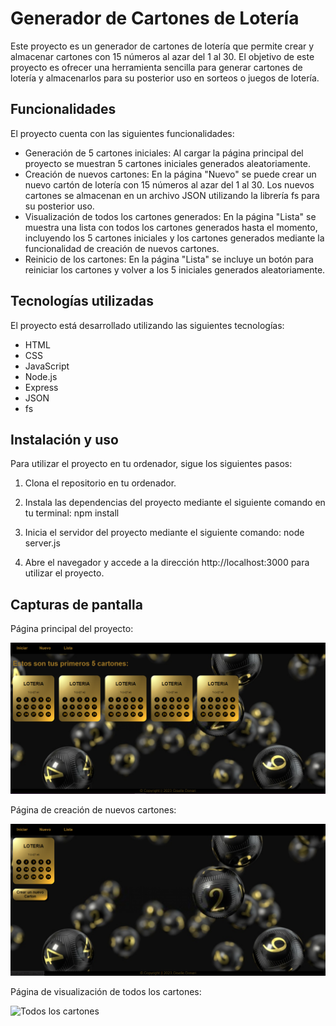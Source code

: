 # Generador de Cartones de Lotería

Este proyecto es un generador de cartones de lotería que permite crear y almacenar cartones con 15 números al azar del 1 al 30. El objetivo de este proyecto es ofrecer una herramienta sencilla para generar cartones de lotería y almacenarlos para su posterior uso en sorteos o juegos de lotería.

## Funcionalidades

El proyecto cuenta con las siguientes funcionalidades:

- Generación de 5 cartones iniciales: Al cargar la página principal del proyecto se muestran 5 cartones iniciales generados aleatoriamente.
- Creación de nuevos cartones: En la página "Nuevo" se puede crear un nuevo cartón de lotería con 15 números al azar del 1 al 30. Los nuevos cartones se almacenan en un archivo JSON utilizando la librería fs para su posterior uso.
- Visualización de todos los cartones generados: En la página "Lista" se muestra una lista con todos los cartones generados hasta el momento, incluyendo los 5 cartones iniciales y los cartones generados mediante la funcionalidad de creación de nuevos cartones.
- Reinicio de los cartones: En la página "Lista" se incluye un botón para reiniciar los cartones y volver a los 5 iniciales generados aleatoriamente.

## Tecnologías utilizadas

El proyecto está desarrollado utilizando las siguientes tecnologías:

- HTML
- CSS
- JavaScript
- Node.js
- Express
- JSON
- fs

## Instalación y uso

Para utilizar el proyecto en tu ordenador, sigue los siguientes pasos:

1. Clona el repositorio en tu ordenador.
2. Instala las dependencias del proyecto mediante el siguiente comando en tu terminal: npm install
3. Inicia el servidor del proyecto mediante el siguiente comando: node server.js


4. Abre el navegador y accede a la dirección http://localhost:3000 para utilizar el proyecto.

## Capturas de pantalla

Página principal del proyecto:

![Pagina deinicio](https://github.com/giselledonari/Cartones-de-loteria/blob/main/git/scr1.PNG)

Página de creación de nuevos cartones:

![Nuevos Cartones](https://github.com/giselledonari/Cartones-de-loteria/blob/main/git/scr2.PNG)

Página de visualización de todos los cartones:

![Todos los cartones](https://github.com/giselledonari/Cartones-de-loteria/blob/main/git/scr3.PNG)



